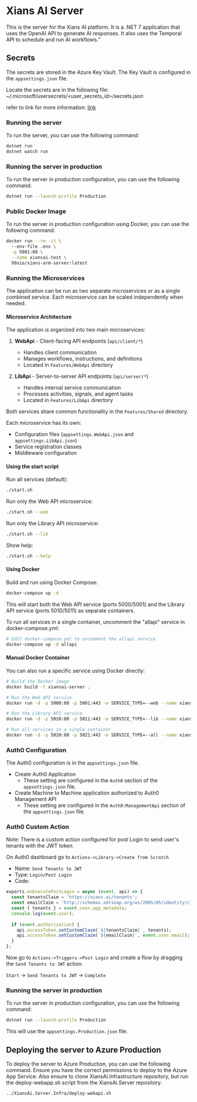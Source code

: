 # Xians AI Server

This is the server for the Xians AI platform. It is a .NET 7 application that uses the OpenAI API to generate AI responses. It also uses the Temporal API to schedule and run AI workflows.''

## Secrets

The secrets are stored in the Azure Key Vault. The Key Vault is configured in the `appsettings.json` file.

Locate the secrets are in the following file:
~/.microsoft/usersecrets/<user_secrets_id>/secrets.json

refer to link for more information: [link](https://learn.microsoft.com/en-us/aspnet/core/security/app-secrets?view=aspnetcore-9.0&tabs=linux)

### Running the server

To run the server, you can use the following command:

```bash
dotnet run 
dotnet watch run
```

### Running the server in production

To run the server in production configuration, you can use the following command:

```bash
dotnet run --launch-profile Production
```

### Public Docker Image

To run the server in production configuration using Docker, you can use the following command:

```bash
docker run --rm -it \       
  --env-file .env \
  -p 5001:80 \
  --name xiansai-test \
  99xio/xians-arm-server:latest
```

### Running the Microservices

The application can be run as two separate microservices or as a single combined service. Each microservice can be scaled independently when needed.

#### Microservice Architecture

The application is organized into two main microservices:

1. **WebApi** - Client-facing API endpoints (`api/client/*`)
   - Handles client communication
   - Manages workflows, instructions, and definitions
   - Located in `Features/WebApi` directory

2. **LibApi** - Server-to-server API endpoints (`api/server/*`)
   - Handles internal service communication
   - Processes activities, signals, and agent tasks
   - Located in `Features/LibApi` directory

Both services share common functionality in the `Features/Shared` directory.

Each microservice has its own:

- Configuration files (`appsettings.WebApi.json` and `appsettings.LibApi.json`)
- Service registration classes
- Middleware configuration

#### Using the start script

Run all services (default):

```bash
./start.sh
```

Run only the Web API microservice:

```bash
./start.sh --web
```

Run only the Library API microservice:

```bash
./start.sh --lib
```

Show help:

```bash
./start.sh --help
```

#### Using Docker

Build and run using Docker Compose:

```bash
docker-compose up -d
```

This will start both the Web API service (ports 5000/5001) and the Library API service (ports 5010/5011) as separate containers.

To run all services in a single container, uncomment the "allapi" service in docker-compose.yml:

```bash
# Edit docker-compose.yml to uncomment the allapi service
docker-compose up -d allapi
```

#### Manual Docker Container

You can also run a specific service using Docker directly:

```bash
# Build the Docker image
docker build -t xiansai-server .

# Run the Web API service
docker run -d -p 5000:80 -p 5001:443 -e SERVICE_TYPE=--web --name xiansai-webapi xiansai-server

# Run the Library API service
docker run -d -p 5010:80 -p 5011:443 -e SERVICE_TYPE=--lib --name xiansai-libapi xiansai-server

# Run all services in a single container
docker run -d -p 5020:80 -p 5021:443 -e SERVICE_TYPE=--all --name xiansai-allapi xiansai-server
```

### Auth0 Configuration

The Auth0 configuration is in the `appsettings.json` file.

- Create Auth0 Application
  - These setting are configured in the `Auth0` section of the `appsettings.json` file.
- Create Machine to Machine application authorized to Auth0 Management API
  - These setting are configured in the `Auth0:ManagementApi` section of the `appsettings.json` file.

### Auth0 Custom Action

Note: There is a custom action configured for post Login to send user's tenants with the JWT token.

On Auth0 dashboard go to `Actions->Library->Create from Scratch`

- Name: `Send Tenants to JWT`
- Type: `Login/Post Login`
- Code:

``` javascript
exports.onExecutePostLogin = async (event, api) => {
  const tenantsClaim = 'https://xians.ai/tenants';
  const emailClaim = 'http://schemas.xmlsoap.org/ws/2005/05/identity/claims/emailaddress';
  const { tenants } = event.user.app_metadata;
  console.log(event.user);
  
  if (event.authorization) {
    api.accessToken.setCustomClaim(`${tenantsClaim}`, tenants);
    api.accessToken.setCustomClaim(`${emailClaim}`, event.user.email);
  }
};
```

Now go to `Actions->Triggers->Post Login` and create a flow by dragging the `Send Tenants to JWT` action.

`Start` -> `Send Tenants to JWT` -> `Complete`

### Running the server in production

To run the server in production configuration, you can use the following command:

```bash
dotnet run --launch-profile Production
```

This will use the `appsettings.Production.json` file.

## Deploying the server to Azure Production

To deploy the server to Azure Production, you can use the following command. Ensure you have the correct permissions to deploy to the Azure App Service. Also ensure to clone XiansAi.Infrastructure repository, but run the deploy-webapp.sh script from the XiansAi.Server repository.

```bash
../XiansAi.Server.Infra/deploy-webapi.sh
```
